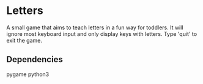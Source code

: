 # Letters
A small game that aims to teach letters in a fun way for toddlers. It will ignore most keyboard input and only display keys with letters.
Type 'quit' to exit the game.

## Dependencies
pygame
python3

